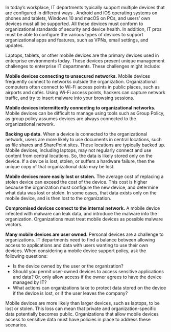 In today’s workplace, IT departments typically support multiple devices that are configured in different ways  . Android and iOS operating systems on phones and tablets, Windows 10 and macOS on PCs, and users’ own devices must all be supported. All these devices must conform to organizational standards of security and device health. In addition, IT pros must be able to configure the various types of devices to support organizational apps and features, such as VPNs, email settings, and updates.

Laptops, tablets, or other mobile devices are the primary devices used in enterprise environments today. These devices present unique management challenges to enterprise IT departments. These challenges might include:   

**Mobile devices connecting to unsecured networks.** Mobile devices frequently connect to networks outside the organization. Organizational computers often connect to Wi-Fi access points in public places, such as airports and cafés. Using Wi-Fi access points, hackers can capture network traffic, and try to insert malware into your browsing sessions. 

**Mobile devices intermittently connecting to organizational networks.** Mobile devices can be difficult to manage using tools such as Group Policy, as group policy assumes devices are always connected to the organizational network.

**Backing up data.** When a device is connected to the organizational network, users are more likely to use documents in central locations, such as file shares and SharePoint sites. These locations are typically backed up. Mobile devices, including laptops, may not regularly connect and use content from central locations. So, the data is likely stored only on the device. If a device is lost, stolen, or suffers a hardware failure, then the unique copy of that organizational data may be lost.

**Mobile devices more easily lost or stolen.** The average cost of replacing a stolen device can exceed the cost of the device. This cost is higher because the organization must configure the new device, and determine what data was lost or stolen. In some cases, that data exists only on the mobile device, and is then lost to the organization.

**Compromised devices connect to the internal network.** A mobile device infected with malware can leak data, and introduce the malware into the organization. Organizations must treat mobile devices as possible malware vectors.

**Many mobile devices are user owned.** Personal devices are a challenge to organizations. IT departments need to find a balance between allowing access to applications and data with users wanting to use their own devices. When considering a mobile device support policy, ask the following questions:
- Is the device owned by the user or the organization?
- Should you permit user-owned devices to access sensitive applications and data? Or, only allow access if the owner agrees to have the device managed by IT?
- What actions can organizations take to protect data stored on the device if the device is lost, or if the user leaves the company?

Mobile devices are more likely than larger devices, such as laptops, to be lost or stolen. This loss can mean that private and organization-specific data potentially becomes public. Organizations that allow mobile devices access to sensitive data must have policies in place to address these scenarios.